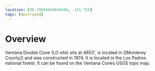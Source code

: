 ```yaml
---
location: [36.29694444444444, -121.715]
tags: [destroyed]
---
```


# Overview

Ventana Double Cone (LO site) sits at 4853', is located in [[Monterey County]] and was constructed in 1974. It is located in the Los Padres national forest. It can be found on the Ventana Cones USGS topo map.

